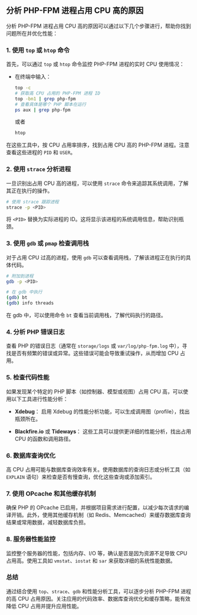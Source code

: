 ## 分析 PHP-FPM 进程占用 CPU 高的原因

分析 PHP-FPM 进程占用 CPU 高的原因可以通过以下几个步骤进行，帮助你找到问题所在并优化性能：

### 1. **使用 `top` 或 `htop` 命令**

首先，可以通过 `top` 或 `htop` 命令监控 PHP-FPM 进程的实时 CPU 使用情况：

- 在终端中输入：
  ```bash
  top -c
  # 获取高 CPU 占用的 PHP-FPM 进程 ID
  top -bn1 | grep php-fpm
  # 查看具体是哪个 PHP 脚本在运行
  ps aux | grep php-fpm
  ```
  或者
  ```bash
  htop
  ```

在这些工具中，按 CPU 占用率排序，找到占用 CPU 高的 PHP-FPM 进程。注意查看这些进程的 `PID` 和 `USER`。

### 2. **使用 `strace` 分析进程**

一旦识别出占用 CPU 高的进程，可以使用 `strace` 命令来追踪其系统调用，了解其正在执行的操作。

```bash
# 使用 strace 跟踪进程
strace -p <PID>
```

将 `<PID>` 替换为实际进程的 ID。这将显示该进程的系统调用信息，帮助识别瓶颈。

### 3. **使用 `gdb` 或 `pmap` 检查调用栈**

对于占用 CPU 过高的进程，使用 `gdb` 可以查看调用栈，了解该进程正在执行的具体代码。

```bash
# 附加到进程
gdb -p <PID>

# 在 gdb 中执行
(gdb) bt
(gdb) info threads
```

在 gdb 中，可以使用命令 `bt` 查看当前调用栈，了解代码执行的路径。

### 4. **分析 PHP 错误日志**

查看 PHP 的错误日志（通常在 `storage/logs` 或 `var/log/php-fpm.log` 中），寻找是否有频繁的错误或异常。这些错误可能会导致重试操作，从而增加 CPU 占用。

### 5. **检查代码性能**

如果发现某个特定的 PHP 脚本（如控制器、模型或视图）占用 CPU 高，可以使用以下工具进行性能分析：

- **Xdebug**：
  启用 Xdebug 的性能分析功能，可以生成调用图（profile），找出瓶颈所在。

- **Blackfire.io** 或 **Tideways**：
  这些工具可以提供更详细的性能分析，找出占用 CPU 的函数和调用路径。

### 6. **数据库查询优化**

高 CPU 占用可能与数据库查询效率有关。使用数据库的查询日志或分析工具（如 `EXPLAIN` 语句）来检查是否有慢查询，优化这些查询或添加索引。

### 7. **使用 OPcache 和其他缓存机制**

确保 PHP 的 OPcache 已启用，并根据项目需求进行配置，以减少每次请求的编译开销。此外，使用其他缓存机制（如 Redis、Memcached）来缓存数据库查询结果或常用数据，减轻数据库负担。

### 8. **服务器性能监控**

监控整个服务器的性能，包括内存、I/O 等，确认是否是因为资源不足导致 CPU 占用高。使用工具如 `vmstat`、`iostat` 和 `sar` 来获取详细的系统性能数据。

### 总结

通过结合使用 `top`、`strace`、`gdb` 和性能分析工具，可以逐步分析 PHP-FPM 进程的高 CPU 占用原因。关注应用的代码效率、数据库查询优化和缓存策略，能有效降低 CPU 占用并提升应用性能。